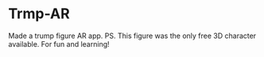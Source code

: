 # Trmp-AR
Made a trump figure AR app. PS. This figure was the only free 3D character available. For fun and learning!
